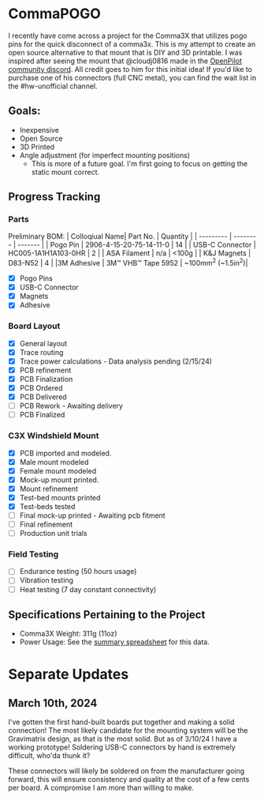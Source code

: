 # CommaPOGO
I recently have come across a project for the Comma3X that utilizes pogo pins for the quick disconnect of a comma3x. This is my attempt to create an open source alternative to that mount that is DIY and 3D printable. I was inspired after seeing the mount that @cloudj0816 made in the [OpenPilot community discord](https://discord.com/invite/avCJxEX). All credit goes to him for this initial idea! If you'd like to purchase one of his connectors (full CNC metal), you can find the wait list in the #hw-unofficial channel. 

## Goals:
- Inexpensive
- Open Source
- 3D Printed
- Angle adjustment (for imperfect mounting positions)
    - This is more of a future goal. I'm first going to focus on getting the static mount correct.

## Progress Tracking
### Parts
Preliminary BOM: 
| Colloqiual Name| Part No.    | Quantity | 
| --------- | -------- | ------- | 
| Pogo Pin  | 2906-4-15-20-75-14-11-0  | 14 |
| USB-C Connector | HC005-1A1H1A103-0HR | 2 |
| ASA Filament | n/a | <100g |
| K&J Magnets | D83-N52 | 4 |
|3M Adhesive | 3M™ VHB™ Tape 5952 | ~100mm<sup>2</sup> (~1.5in<sup>2</sup>)|

- [x] Pogo Pins
- [x] USB-C Connector
- [x] Magnets
- [x] Adhesive

### Board Layout
- [x] General layout
- [x] Trace routing
- [x] Trace power calculations - Data analysis pending (2/15/24)
- [x] PCB refinement 
- [x] PCB Finalization
- [x] PCB Ordered
- [x] PCB Delivered
- [ ] PCB Rework - Awaiting delivery
- [ ] PCB Finalized

### C3X Windshield Mount
- [x] PCB imported and modeled.
- [x] Male mount modeled
- [x] Female mount modeled
- [x] Mock-up mount printed.
- [x] Mount refinement
- [x] Test-bed mounts printed
- [x] Test-beds tested
- [ ] Final mock-up printed - Awaiting pcb fitment 
- [ ] Final refinement
- [ ] Production unit trials

### Field Testing
- [ ] Endurance testing (50 hours usage)
- [ ] Vibration testing
- [ ] Heat testing (7 day constant connectivity)

## Specifications Pertaining to the Project
- Comma3X Weight: 311g (11oz)
- Power Usage: See the [summary spreadsheet](/power_data/summary.xlsx) for this data.

# Separate Updates

## March 10th, 2024
I've gotten the first hand-built boards put together and making a solid connection! The most likely candidate for the mounting system will be the Gravimatrix design, as that is the most solid. But as of 3/10/24 I have a working prototype! Soldering USB-C connectors by hand is extremely difficult, who'da thunk it?

These connectors will likely be soldered on from the manufacturer going forward, this will ensure consistency and quality at the cost of a few cents per board. A compromise I am more than willing to make.
